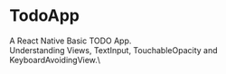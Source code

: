 # TodoApp
A React Native Basic TODO App.\
Understanding Views, TextInput, TouchableOpacity and KeyboardAvoidingView.\
